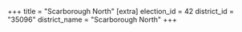 +++
title = "Scarborough North"
[extra]
election_id = 42
district_id = "35096"
district_name = "Scarborough North"
+++
